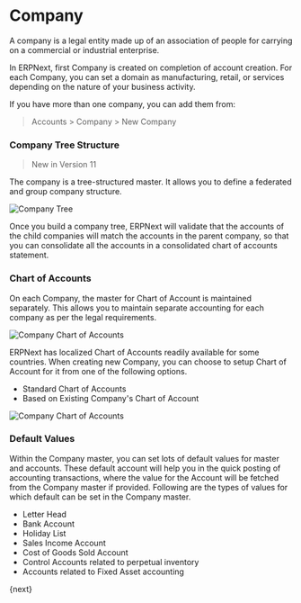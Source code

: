 # Company

A company is a legal entity made up of an association of people for carrying on a commercial or industrial enterprise.

In ERPNext, first Company is created on completion of account creation. For each Company, you can set a domain as manufacturing, retail, or services depending on the nature of your business activity.

If you have more than one company, you can add them from:

> Accounts > Company > New Company

### Company Tree Structure

> New in Version 11

The company is a tree-structured master. It allows you to define a federated and group company structure.

<img class="screenshot" alt="Company Tree" src="{{docs_base_url}}/assets/img/accounts/company-tree.png">

Once you build a company tree, ERPNext will validate that the accounts of the child companies will match the accounts in the parent company, so that you can consolidate all the accounts in a consolidated chart of accounts statement.

### Chart of Accounts

On each Company, the master for Chart of Account is maintained separately. This allows you to maintain separate accounting for each company as per the legal requirements.

<img class="screenshot" alt="Company Chart of Accounts" src="{{docs_base_url}}/assets/img/accounts/company-coa.png">

ERPNext has localized Chart of Accounts readily available for some countries. When creating new Company, you can choose to setup Chart of Account for it from one of the following options.

* Standard Chart of Accounts
* Based on Existing Company's Chart of Account

<img class="screenshot" alt="Company Chart of Accounts" src="{{docs_base_url}}/assets/img/accounts/company-coa-2.png">

### Default Values

Within the Company master, you can set lots of default values for master and accounts. These default account will help you in the quick posting of accounting transactions, where the value for the Account will be fetched from the Company master if provided. Following are the types of values for which default can be set in the Company master.

* Letter Head
* Bank Account
* Holiday List
* Sales Income Account
* Cost of Goods Sold Account
* Control Accounts related to perpetual inventory
* Accounts related to Fixed Asset accounting

{next}
